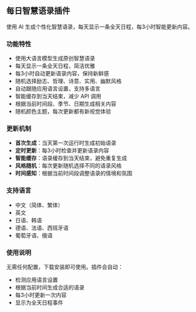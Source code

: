 ## 每日智慧语录插件

使用 AI 生成个性化智慧语录，每天显示一条全天日程，每3小时智能更新内容。

### 功能特性

- 使用大语言模型生成原创智慧语录
- 每天显示一条全天日程，简洁优雅
- 每3小时自动更新语录内容，保持新鲜感
- 随机选择励志、哲理、诗意、实用、幽默风格
- 自动跟随应用语言设置，支持多语言
- 智能缓存到当天结束，减少 API 调用
- 根据当前时间段、季节、日期生成相关内容
- 随机颜色主题，每次更新都有新视觉体验

### 更新机制

- **首次生成**：当天第一次运行时生成初始语录
- **定时更新**：每3小时检查并更新语录内容
- **智能缓存**：语录缓存到当天结束，避免重复生成
- **风格随机**：每次更新随机选择不同的语录风格
- **时间感知**：根据当前时间段调整语录的情境和氛围

### 支持语言

- 中文（简体、繁体）
- 英文
- 日语、韩语
- 德语、法语、西班牙语
- 葡萄牙语、俄语

### 使用说明

无需任何配置，下载安装即可使用。插件会自动：
- 检测应用语言设置
- 根据当前时间生成合适的语录
- 每3小时更新一次内容
- 显示为全天日程事件